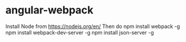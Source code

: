 # angular-webpack


Install Node from https://nodejs.org/en/
Then do
npm install webpack -g
npm install webpack-dev-server -g
npm install json-server -g
